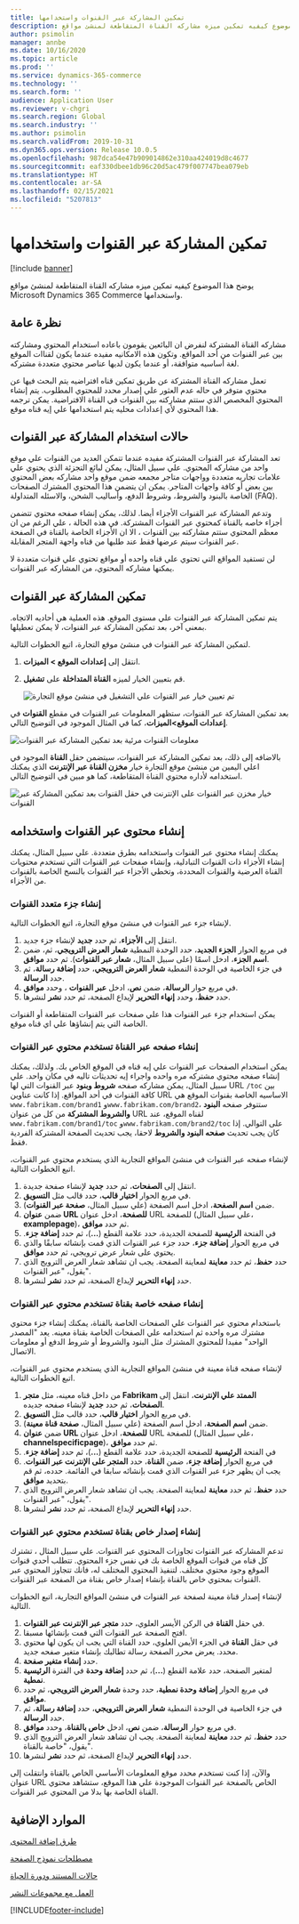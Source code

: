 ```yaml
---
title: تمكين المشاركة عبر القنوات واستخدامها
description: يوضح هذا الموضوع كيفيه تمكين ميزه مشاركه القناة المتقاطعة لمنشئ مواقع Microsoft Dynamics 365 Commerce واستخدامها.
author: psimolin
manager: annbe
ms.date: 10/16/2020
ms.topic: article
ms.prod: ''
ms.service: dynamics-365-commerce
ms.technology: ''
ms.search.form: ''
audience: Application User
ms.reviewer: v-chgri
ms.search.region: Global
ms.search.industry: ''
ms.author: psimolin
ms.search.validFrom: 2019-10-31
ms.dyn365.ops.version: Release 10.0.5
ms.openlocfilehash: 987dca54e47b909014862e310aa424019d8c4677
ms.sourcegitcommit: eaf330dbee1db96c20d5ac479f007747bea079eb
ms.translationtype: HT
ms.contentlocale: ar-SA
ms.lasthandoff: 02/15/2021
ms.locfileid: "5207813"
---
```

# <a name="enable-and-use-cross-channel-sharing"></a>تمكين المشاركة عبر القنوات واستخدامها

[!include [banner](includes/banner.md)]

يوضح هذا الموضوع كيفيه تمكين ميزه مشاركه القناة المتقاطعة لمنشئ مواقع Microsoft Dynamics 365 Commerce واستخدامها.

## <a name="overview"></a>نظرة عامة

مشاركه القناة المشتركة لنفرض ان البائعين يقومون باعاده استخدام المحتوي ومشاركته بين عبر القنوات من أحد المواقع. وتكون هذه الامكانيه مفيده عندما يكون لقناات الموقع لغة أساسيه متوافقة، أو عندما يكون لديها عناصر محتوي متعددة مشتركه.

تعمل مشاركه القناة المشتركة عن طريق تمكين قناه افتراضيه يتم البحث فيها عن محتوي متوفر في حاله عدم العثور علي إصدار محدد للمحتوي المطلوب. يتم إنشاء المحتوي المخصص الذي ستتم مشاركته بين القنوات في القناة الافتراضية. يمكن ترجمه هذا المحتوي لأي إعدادات محليه يتم استخدامها علي إيه قناه موقع.

## <a name="when-to-use-cross-channel-sharing"></a>حالات استخدام المشاركة عبر القنوات

تعد المشاركة عبر القنوات المشتركة مفيده عندما تتمكن العديد من القنوات علي موقع واحد من مشاركه المحتوي. علي سبيل المثال، يمكن لبائع التجزئة الذي يحتوي علي علامات تجاريه متعددة وواجهات متاجر مجمعه ضمن موقع واحد مشاركه بعض المحتوي بين بعض أو كافة واجهات المتاجر. يمكن ان يتضمن هذا المحتوي المشترك الصفحات الخاصة بالبنود والشروط، وشروط الدفع، وأساليب الشحن، والاسئله المتداولة (FAQ).

وتدعم المشاركة عبر القنوات الأجزاء أيضا. لذلك، يمكن إنشاء صفحه محتوي تتضمن أجزاء خاصه بالقناة كمحتوي عبر القنوات المشتركة. في هذه الحالة ، علي الرغم من ان معظم المحتوي ستتم مشاركته بين القنوات ، الا ان الأجزاء الخاصة بالقناة في الصفحة عبر القنوات سيتم عرضها فقط عند طلبها من قناه واجهة المتجر المقابلة.

لن تستفيد المواقع التي تحتوي علي قناه واحده أو مواقع تحتوي علي قنوات متعددة لا يمكنها مشاركه المحتوي، من المشاركه عبر القنوات.

## <a name="enable-cross-channel-sharing"></a>تمكين المشاركة عبر القنوات

يتم تمكين المشاركة عبر القنوات علي مستوى الموقع. هذه العملية هي أحاديه الاتجاه. بمعني آخر، بعد تمكين المشاركة عبر القنوات، لا يمكن تعطيلها.

لتمكين المشاركة عبر القنوات في منشئ موقع التجارة، اتبع الخطوات التالية.

1. انتقل إلى **إعدادات الموقع \> الميزات**.
1. قم بتعيين الخيار لميزه **القناة المتداخلة** على **تشغيل**.

    ![تم تعيين خيار عبر القنوات علي التشغيل في منشئ موقع التجارة](./media/enabling-cross-channel-sharing.png)

بعد تمكين المشاركة عبر القنوات، ستظهر المعلومات عبر القنوات في مقطع **القنوات** في **إعدادات الموقع\>الميزات**، كما في المثال الموجود في التوضيح التالي.

![معلومات القنوات مرئية بعد تمكين المشاركة عبر القنوات](./media/channels-cross-channel.png)

بالاضافه إلى ذلك، بعد تمكين المشاركة عبر القنوات، سيتضمن حقل **القناة** الموجود في اعلي اليمين من منشئ موقع التجارة خيار **مخزن القناة عبر الإنترنت** الذي يمكنك استخدامه لأداره محتوي القناة المتقاطعة، كما هو مبين في التوضيح التالي.

![خيار مخزن عبر القنوات على الإنترنت في حقل القنوات بعد تمكين المشاركة عبر القنوات](./media/cross-channel-dropdown.png)

## <a name="create-and-use-cross-channel-content"></a>إنشاء محتوى عبر القنوات واستخدامه

يمكنك إنشاء محتوي عبر القنوات واستخدامه بطرق متعددة. علي سبيل المثال، يمكنك إنشاء الأجزاء ذات القنوات التبادلية، وإنشاء صفحات عبر القنوات التي تستخدم محتويات القناة العرضية والقنوات المحددة، وتخطي الأجزاء عبر القنوات بالنسخ الخاصة بالقنوات من الأجزاء.

### <a name="create-a-cross-channel-fragment"></a>إنشاء جزء متعدد القنوات

لإنشاء جزء عبر القنوات في منشئ موقع التجارة، اتبع الخطوات التالية.

1. انتقل إلى **الأجزاء**، ثم حدد **جديد** لإنشاء جزء جديد.
1. في مربع الحوار **الجزء الجديد**، حدد الوحدة النمطية **شعار العرض الترويجي**، ثم، ضمن **اسم الجزء**، ادخل اسمًا (على سبيل المثال، **شعار عبر القنوات**). ثم حدد **موافق**.
1. في جزء الخاصية في الوحدة النمطية **شعار العرض الترويجي**، حدد **إضافة رسالة**، ثم حدد **الرسالة**.
1. في مربع حوار **الرسالة**، ضمن **نص**، ادخل **عبر القنوات** ، وحدد **موافق**. 
1. حدد **حفظ**، وحدد **إنهاء التحرير** لإيداع الصفحة، ثم حدد **نشر** لنشرها.

يمكن استخدام جزء عبر القنوات هذا علي صفحات عبر القنوات المتقاطعة أو القنوات الخاصة التي يتم إنشاؤها علي اي قناه موقع.

### <a name="create-a-cross-channel-page-that-uses-cross-channel-content"></a>إنشاء صفحه عبر القناة تستخدم محتوي عبر القنوات

يمكن استخدام الصفحات عبر القنوات علي إيه قناه في الموقع الخاص بك. ولذلك، يمكنك إنشاء صفحه محتوي مشتركه مره واحده واجراء إيه تحديثات تاليه في مكان واحد. علي سبيل المثال، يمكن مشاركه صفحه **شروط وبنود** عبر القنوات التي لها URL `/toc` بين كافة القنوات في أحد المواقع. إذا كانت عناوين URL الاساسيه الخاصة بقنوات الموقع هي `www.fabrikam.com/brand1` و`www.fabrikam.com/brand2`، ستتوفر صفحه **البنود والشروط المشتركة** من كل من عنوان URL لقناه الموقع، عند `www.fabrikam.com/brand1/toc` و`www.fabrikam.com/brand2/toc` على التوالي. إذا كان يجب تحديث **صفحه البنود والشروط** لاحقا، يجب تحديث الصفحة المشتركة الفردية فقط.

لإنشاء صفحه عبر القنوات في منشئ المواقع التجارية الذي يستخدم محتوي عبر القنوات، اتبع الخطوات التالية.

1. انتقل إلى **الصفحات**، ثم حدد **جديد** لإنشاء صفحة جديدة.
1. في مربع الحوار **اختيار قالب**، حدد قالب مثل **التسويق**.
1. ضمن **اسم الصفحة**، ادخل اسم الصفحة (علي سبيل المثال، **صفحة عبر القنوات**).
1. ضمن **عنوان URL للصفحة**، ادخل عنوان URL للصفحة (علي سبيل المثال، **examplepage**)، ثم حدد **موافق**.
1. في الفتحة **الرئيسية** للصفحة الجديدة، حدد علامة القطع (**...**)، ثم حدد **إضافة جزء‬‏‫**.
1. في مربع الحوار **إضافة جزء**، حدد جزء عبر القنوات الذي قمت بإنشائه سابقًا والذي يحتوي على شعار عرض ترويجي، ثم حدد **موافق**.
1. حدد **حفظ**، ثم حدد **معاينة** لمعاينة الصفحة. يجب ان تشاهد شعار العرض الترويج الذي يقول، "عبر القنوات".
1. حدد **إنهاء التحرير** لإيداع الصفحة، ثم حدد **نشر** لنشرها.

### <a name="create-a-channel-specific-page-that-uses-cross-channel-content"></a>إنشاء صفحه خاصة بقناة تستخدم محتوي عبر القنوات

باستخدام محتوي عبر القنوات علي الصفحات الخاصة بالقناة، يمكنك إنشاء جزء محتوي مشترك مره واحده ثم استخدامه علي الصفحات الخاصة بقناة معينه. يعد "المصدر الواحد" مفيدا للمحتوي المشترك مثل البنود والشروط أو شروط الدفع أو معلومات الاتصال.

لإنشاء صفحه قناة معينة في منشئ المواقع التجارية الذي يستخدم محتوي عبر القنوات، اتبع الخطوات التالية.

1. من داخل قناه معينه، مثل **متجر Fabrikam الممتد علي الإنترنت**، انتقل إلى **الصفحات**، ثم حدد **جديد** لإنشاء صفحه جديده.
1. في مربع الحوار **اختيار قالب**، حدد قالب مثل **التسويق**.
1. ضمن **اسم الصفحة**، ادخل اسم الصفحة (علي سبيل المثال، **صفحة قناة معينة**).
1. ضمن **عنوان URL للصفحة**، ادخل عنوان URL للصفحة (علي سبيل المثال، **channelspecificpage**)، ثم حدد **موافق**.
1. في الفتحة **الرئيسية** للصفحة الجديدة، حدد علامة القطع (**...**)، ثم حدد **إضافة جزء‬‏‫**.
1. في مربع الحوار **إضافة جزء**، ضمن **القناة**، حدد **المتجر على الإنترنت عبر القنوات**. يجب ان يظهر جزء عبر القنوات الذي قمت بإنشائه سابقا في القائمة. حدده، ثم قم بتحديد **موافق**.
1. حدد **حفظ**، ثم حدد **معاينة** لمعاينة الصفحة. يجب ان تشاهد شعار العرض الترويج الذي يقول، "عبر القنوات".
1. حدد **إنهاء التحرير** لإيداع الصفحة، ثم حدد **نشر** لنشرها.

### <a name="create-a-channel-specific-version-of-a-cross-channel-page"></a>إنشاء إصدار خاص بقناة تستخدم محتوي عبر القنوات

تدعم المشاركه عبر القنوات تجاوزات المحتوي عبر القنوات. علي سبيل المثال ، تشترك كل قناه من قنوات الموقع الخاصة بك في نفس جزء المحتوي. تتطلب أحدي قنوات الموقع وجود محتوي مختلف. لتنفيذ المحتوي المختلف له، فانك تتجاوز المحتوي عبر القنوات بمحتوي خاص بالقناة بإنشاء إصدار خاص بقناة من الصفحة عبر القنوات.

لإنشاء إصدار قناة معينة لصفحة عبر القنوات في منشئ المواقع التجارية، اتبع الخطوات التالية.

1. في حقل **القناة** في الركن الأيسر العلوي، حدد **متجر عبر الإنترنت عبر القنوات**.
1. افتح الصفحة عبر القنوات التي قمت بإنشائها مسبقا.
1. في حقل **القناة** في الجزء الأيمن العلوي، حدد القناة التي يجب ان يكون لها محتوي محدد. يعرض محرر الصفحة رسالة تطالبك بإنشاء متغير صفحه جديد.
1. حدد **إنشاء متغير صفحة**.
1. في الفترة **الرئيسية‏‎** لمتغير الصفحة، حدد علامة القطع (**...**)، ثم حدد **إضافة وحدة نمطية**.
1. في مربع الحوار **إضافة وحدة نمطية**، حدد وحدة ‬‏‫**شعار العرض الترويجي‬**، ثم حدد **موافق**.
1. في جزء الخاصية في الوحدة النمطية **شعار العرض الترويجي**، حدد **إضافة رسالة**، ثم حدد **الرسالة**.
1. في مربع حوار **الرسالة**، ضمن **نص**، ادخل **خاص بالقناة**، وحدد **موافق**.
1. حدد **حفظ**، ثم حدد **معاينة** لمعاينة الصفحة. يجب ان تشاهد شعار العرض الترويج الذي يقول، "خاصة بالقناة".
1. حدد **إنهاء التحرير** لإيداع الصفحة، ثم حدد **نشر** لنشرها.

والآن، إذا كنت تستخدم محدد موقع المعلومات الأساسي الخاص بالقناة وانتقلت إلى عنوان URL الخاص بالصفحة عبر القنوات الموجودة علي هذا الموقع، ستشاهد محتوي القناة الخاصة بها بدلا من المحتوي عبر القنوات.

## <a name="additional-resources"></a>الموارد الإضافية

[طرق إضافة المحتوى](add-manage-content.md)

[مصطلحات نموذج الصفحة](page-elements-overview.md)

[حالات المستند ودورة الحياة](document-states-overview.md)

[العمل مع مجموعات النشر](publish-groups.md)


[!INCLUDE[footer-include](../includes/footer-banner.md)]